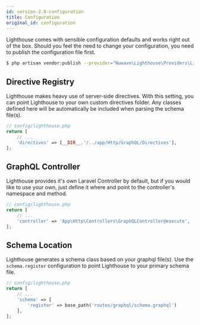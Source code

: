 ```yaml
---
id: version-2.0-configuration
title: Configuration
original_id: configuration
---
```


Lighthouse comes with sensible configuration defaults and works right out of the box.
Should you feel the need to change your configuration, you need to publish the configuration file first.

```bash
$ php artisan vendor:publish --provider="Nuwave\Lighthouse\Providers\LighthouseServiceProvider"
```

## Directive Registry

Lighthouse makes heavy use of server-side directives. With this setting, you can point Lighthouse to your own custom directives folder. Any classes defined here will be automatically be included when parsing the schema file(s).

```php
// config/lighthouse.php
return [
    // ...
    'directives' => [__DIR__.'/../app/Http/GraphQL/Directives'],
];
```

## GraphQL Controller

Lighthouse provides it's own Laravel Controller by default, but if you would like to use your own, just define it where and point to the controller's namespace and method.

```php
// config/lighthouse.php
return [
    // ...
    'controller' => 'App\Http\Controllers\GraphQLController@execute',
];
```

## Schema Location

Lighthouse generates a schema class based on your graphql file(s). Use the `schema.register` configuration to point Lighthouse to your primary schema file.

```php
// config/lighthouse.php
return [
    // ...
    'schema' => [
        'register' => base_path('routes/graphql/schema.graphql')
    ],
];
```
